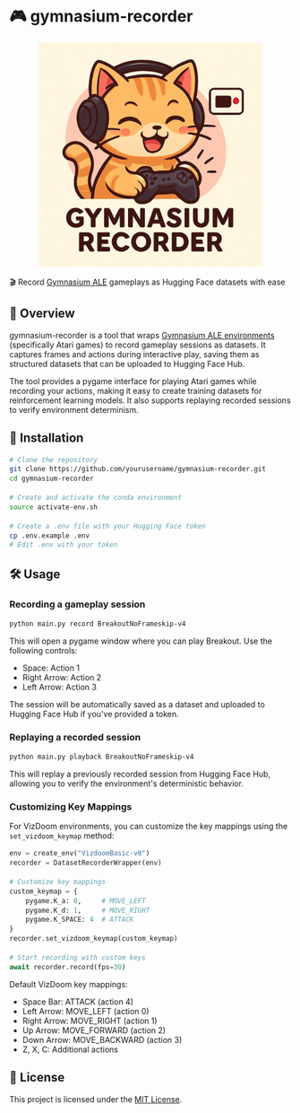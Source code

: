 # 🎮 gymnasium-recorder

<p align="center">
  <img src="logo.jpg" alt="Logo" width="400"/>
</p>


🎬 Record [Gymnasium ALE](https://ale.farama.org/environments/) gameplays as Hugging Face datasets with ease

## 📖 Overview

gymnasium-recorder is a tool that wraps [Gymnasium ALE environments](https://ale.farama.org/environments/) (specifically Atari games) to record gameplay sessions as datasets. It captures frames and actions during interactive play, saving them as structured datasets that can be uploaded to Hugging Face Hub.

The tool provides a pygame interface for playing Atari games while recording your actions, making it easy to create training datasets for reinforcement learning models. It also supports replaying recorded sessions to verify environment determinism.

## 🚀 Installation

```bash
# Clone the repository
git clone https://github.com/yourusername/gymnasium-recorder.git
cd gymnasium-recorder

# Create and activate the conda environment
source activate-env.sh

# Create a .env file with your Hugging Face token
cp .env.example .env
# Edit .env with your token
```

## 🛠️ Usage

### Recording a gameplay session

```bash
python main.py record BreakoutNoFrameskip-v4
```

This will open a pygame window where you can play Breakout. Use the following controls:
- Space: Action 1
- Right Arrow: Action 2
- Left Arrow: Action 3

The session will be automatically saved as a dataset and uploaded to Hugging Face Hub if you've provided a token.

### Replaying a recorded session

```bash
python main.py playback BreakoutNoFrameskip-v4
```

This will replay a previously recorded session from Hugging Face Hub, allowing you to verify the environment's deterministic behavior.

### Customizing Key Mappings

For VizDoom environments, you can customize the key mappings using the `set_vizdoom_keymap` method:

```python
env = create_env("VizdoomBasic-v0")
recorder = DatasetRecorderWrapper(env)

# Customize key mappings
custom_keymap = {
    pygame.K_a: 0,     # MOVE_LEFT
    pygame.K_d: 1,     # MOVE_RIGHT
    pygame.K_SPACE: 4  # ATTACK
}
recorder.set_vizdoom_keymap(custom_keymap)

# Start recording with custom keys
await recorder.record(fps=30)
```

Default VizDoom key mappings:
- Space Bar: ATTACK (action 4)
- Left Arrow: MOVE_LEFT (action 0)
- Right Arrow: MOVE_RIGHT (action 1) 
- Up Arrow: MOVE_FORWARD (action 2)
- Down Arrow: MOVE_BACKWARD (action 3)
- Z, X, C: Additional actions

## 📄 License

This project is licensed under the [MIT License](LICENSE).